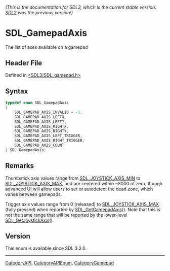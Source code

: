 ###### (This is the documentation for SDL3, which is the current stable version. [SDL2](https://wiki.libsdl.org/SDL2/) was the previous version!)
# SDL_GamepadAxis

The list of axes available on a gamepad

## Header File

Defined in [<SDL3/SDL_gamepad.h>](https://github.com/libsdl-org/SDL/blob/main/include/SDL3/SDL_gamepad.h)

## Syntax

```c
typedef enum SDL_GamepadAxis
{
    SDL_GAMEPAD_AXIS_INVALID = -1,
    SDL_GAMEPAD_AXIS_LEFTX,
    SDL_GAMEPAD_AXIS_LEFTY,
    SDL_GAMEPAD_AXIS_RIGHTX,
    SDL_GAMEPAD_AXIS_RIGHTY,
    SDL_GAMEPAD_AXIS_LEFT_TRIGGER,
    SDL_GAMEPAD_AXIS_RIGHT_TRIGGER,
    SDL_GAMEPAD_AXIS_COUNT
} SDL_GamepadAxis;
```

## Remarks

Thumbstick axis values range from
[SDL_JOYSTICK_AXIS_MIN](SDL_JOYSTICK_AXIS_MIN) to
[SDL_JOYSTICK_AXIS_MAX](SDL_JOYSTICK_AXIS_MAX), and are centered within
~8000 of zero, though advanced UI will allow users to set or autodetect the
dead zone, which varies between gamepads.

Trigger axis values range from 0 (released) to
[SDL_JOYSTICK_AXIS_MAX](SDL_JOYSTICK_AXIS_MAX) (fully pressed) when
reported by [SDL_GetGamepadAxis](SDL_GetGamepadAxis)(). Note that this is
not the same range that will be reported by the lower-level
[SDL_GetJoystickAxis](SDL_GetJoystickAxis)().

## Version

This enum is available since SDL 3.2.0.

----
[CategoryAPI](CategoryAPI), [CategoryAPIEnum](CategoryAPIEnum), [CategoryGamepad](CategoryGamepad)

